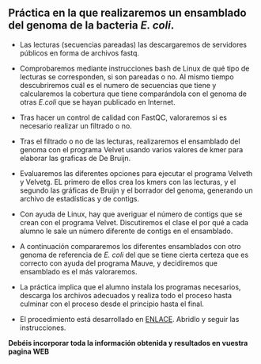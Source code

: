 ## Práctica en la que realizaremos un ensamblado del genoma de la bacteria *E. coli*.

- Las lecturas (secuencias pareadas) las descargaremos de servidores públicos en forma de archivos fastq.

- Comprobaremos mediante instrucciones bash de Linux de qué tipo de lecturas se corresponden, si son pareadas o no. Al mismo tiempo descubriremos cuál es el numero de secuencias que tiene y calcularemos la cobertura que tiene comparándola con el genoma de otras *E.coli* que se hayan publicado en Internet.

- Tras hacer un control de calidad con FastQC, valoraremos si es necesario realizar un filtrado o no.

- Tras el filtrado o no de las lecturas, realizaremos el ensamblado del genoma con el programa Velvet usando varios valores de kmer para elaborar las graficas de De Bruijn.

- Evaluaremos las diferentes opciones para ejecutar el programa Velveth y Velvetg. EL primero de ellos crea los kmers con las lecturas, y el segundo las gráficas de Bruijn y el borrador del genoma, generando un archivo de estadísticas y de contigs.

- Con ayuda de Linux, hay que averiguar el número de contigs que se crean con el programa Velvet. Discutiremos el clase el por qué a cada alumno le sale un número diferente de contigs en el ensamblado.

- A continuación compararemos los diferentes ensamblados con otro genoma de referencia de *E. coli* del que se tiene cierta certeza que es correcto con ayuda del programa Mauve, y decidiremos que ensamblado es el más valoraremos.

- La práctica implica que el alumno instala los programas necesarios, descarga los archivos adecuados y realiza todo el proceso hasta culminar con el proceso desde el principio hasta el final.

- El procedimiento está desarrollado en [ENLACE](http://www.uco.es/users/bb1rofra/BiologiaSistemas/Tema6_Genomica/practicas/TutorialGenomicaBacteriana_archivos/Tutorial_Velvet_Ecoli.html). Abridlo y seguir las instrucciones. 

**Debéis incorporar toda la información obtenida y resultados en vuestra pagina WEB**
